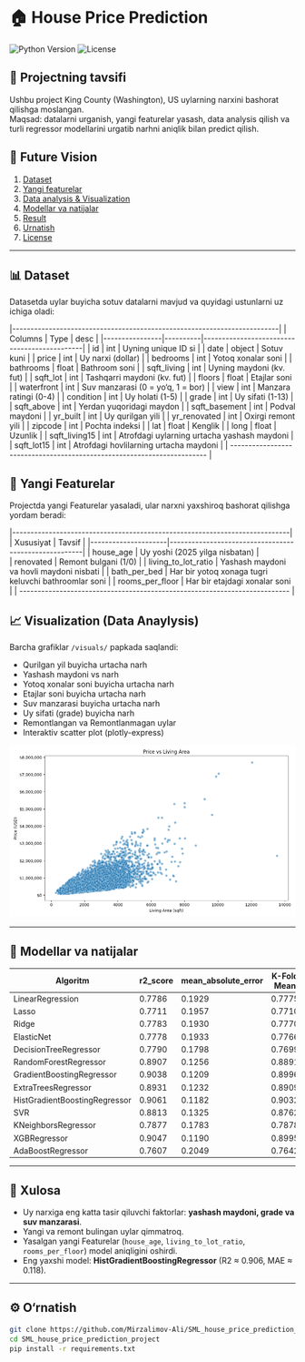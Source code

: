 # 🏠 House Price Prediction

![Python Version](https://img.shields.io/badge/Python-3.10-blue)
![License](https://img.shields.io/badge/License-MIT-green)

## 📖 Projectning tavsifi
Ushbu project King County (Washington), US uylarning narxini bashorat qilishga moslangan.  
Maqsad: datalarni urganish, yangi featurelar yasash, data analysis qilish va turli regressor modellarini urgatib narhni aniqlik bilan predict qilish.

## 🔹 Future Vision
1. [Dataset](#-dataset)
2. [Yangi featurelar](#-yangi-featurelar)
3. [Data analysis & Visualization](#-Visualization)
4. [Modellar va natijalar](#-modellar-va-natijalar)
5. [Result](#-xulosa)
6. [Urnatish](#-Urnatish)
7. [License](#-License)

---

## 📊 Dataset
Datasetda uylar buyicha sotuv datalarni mavjud va quyidagi ustunlarni uz ichiga oladi:

|-------------------------------------------------------------------------|
| Columns        | Type     | desc                                        |
|----------------|----------|---------------------------------------------|
| id             | int      | Uyning unique ID si                         |
| date           | object   | Sotuv kuni                                  |
| price          | int      | Uy narxi (dollar)                           |
| bedrooms       | int      | Yotoq xonalar soni                          |
| bathrooms      | float    | Bathroom soni                               |
| sqft_living    | int      | Uyning maydoni (kv. fut)                    |
| sqft_lot       | int      | Tashqarri maydoni (kv. fut)                 |
| floors         | float    | Etajlar soni                                |
| waterfront     | int      | Suv manzarasi (0 = yo‘q, 1 = bor)           |
| view           | int      | Manzara ratingi (0-4)                       |
| condition      | int      | Uy holati (1-5)                             |
| grade          | int      | Uy sifati (1-13)                            |
| sqft_above     | int      | Yerdan yuqoridagi maydon                    |
| sqft_basement  | int      | Podval maydoni                              |
| yr_built       | int      | Uy qurilgan yili                            |
| yr_renovated   | int      | Oxirgi remont yili                          |
| zipcode        | int      | Pochta indeksi                              |
| lat            | float    | Kenglik                                     |
| long           | float    | Uzunlik                                     |
| sqft_living15  | int      | Atrofdagi uylarning urtacha yashash maydoni |
| sqft_lot15     | int      | Atrofdagi hovlilarning urtacha maydoni      |
| ----------------------------------------------------------------------- |


## 🔹 Yangi Featurelar
Projectda yangi Featurelar yasaladi, ular narxni yaxshiroq bashorat qilishga yordam beradi:

|----------------------------------------------------------------------------|
| Xususiyat           | Tavsif                                               |
|---------------------|------------------------------------------------------|
| house_age           | Uy yoshi (2025 yilga nisbatan)                       |    
| renovated           | Remont bulgani (1/0)                                 |
| living_to_lot_ratio | Yashash maydoni va hovli maydoni nisbati             |
| bath_per_bed        | Har bir yotoq xonaga tugri keluvchi bathroomlar soni |
| rooms_per_floor     | Har bir etajdagi xonalar soni                        |
| -------------------------------------------------------------------------- |

## 📈 Visualization (Data Anaylysis)
Barcha grafiklar `/visuals/` papkada saqlandi:

- Qurilgan yil buyicha urtacha narh
- Yashash maydoni vs narh
- Yotoq xonalar soni buyicha urtacha narh
- Etajlar soni buyicha urtacha narh
- Suv manzarasi buyicha urtacha narh
- Uy sifati (grade) buyicha narh
- Remontlangan va Remontlanmagan uylar
- Interaktiv scatter plot (plotly-express)

![Misol grafik](visuals/Price_vs_LivingArea.png)

---

## 🤖 Modellar va natijalar

| Algoritm                        | r2_score | mean_absolute_error | K-Fold Mean | K-Fold Std |
|---------------------------------|----------|---------------------|-------------|------------|
| LinearRegression                | 0.7786   | 0.1929              | 0.7775      | 0.0047     |
| Lasso                           | 0.7711   | 0.1957              | 0.7710      | 0.0036     |
| Ridge                           | 0.7783   | 0.1930              | 0.7770      | 0.0045     |
| ElasticNet                      | 0.7778   | 0.1933              | 0.7766      | 0.0044     |
| DecisionTreeRegressor           | 0.7790   | 0.1798              | 0.7699      | 0.0128     |
| RandomForestRegressor           | 0.8907   | 0.1256              | 0.8891      | 0.0035     |
| GradientBoostingRegressor       | 0.9038   | 0.1209              | 0.8996      | 0.0029     |
| ExtraTreesRegressor             | 0.8931   | 0.1232              | 0.8909      | 0.0028     |
| HistGradientBoostingRegressor   | 0.9061   | 0.1182              | 0.9032      | 0.0023     | ✅ Eng yaxshi model
| SVR                             | 0.8813   | 0.1325              | 0.8762      | 0.0047     |
| KNeighborsRegressor             | 0.7877   | 0.1783              | 0.7878      | 0.0024     |
| XGBRegressor                    | 0.9047   | 0.1190              | 0.8995      | 0.0036     |
| AdaBoostRegressor               | 0.7607   | 0.2049              | 0.7642      | 0.0079     | ❌ Eng yomon model

---

## 🔹 Xulosa
- Uy narxiga eng katta tasir qiluvchi faktorlar: **yashash maydoni, grade va suv manzarasi**.  
- Yangi va remont bulingan uylar qimmatroq.  
- Yasalgan yangi Featurelar (`house_age`, `living_to_lot_ratio`, `rooms_per_floor`) model aniqligini oshirdi.  
- Eng yaxshi model: **HistGradientBoostingRegressor** (R2 ≈ 0.906, MAE ≈ 0.118).

---

## ⚙️ O‘rnatish
```bash
git clone https://github.com/Mirzalimov-Ali/SML_house_price_prediction_project.git
cd SML_house_price_prediction_project
pip install -r requirements.txt